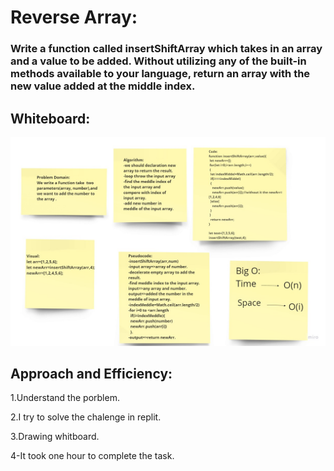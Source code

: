 
# Reverse Array:
### Write a function called insertShiftArray which takes in an array and a value to be added. Without utilizing any of the built-in methods available to your language, return an array with the new value added at the middle index.




## Whiteboard:

![reverse](array-insert-shift.jpg)



## Approach and Efficiency:

1.Understand the porblem.

2.I try to solve the chalenge in replit.

3.Drawing whitboard.

4-It took one hour to complete the task.
